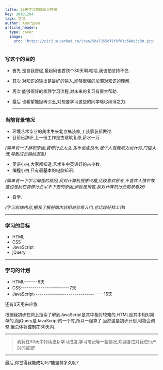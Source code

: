 ```yaml
---
title: 30天学习前端三大神器
key: 20191204
tags: 学习
author: AmorSpem
article_header:
  type: cover
  image:
    src: 'https://pic3.superbed.cn/item/5de7855df1f6f81c508c3c20.jpg'
---
```


### 写这个的目的

- 首先 是自我督促,最起码也要顶个30天啊.哈哈,我也怕坚持不住.

- 其次 对知识的输出是最好的输入,能够很强的加深对知识的理解.

- 再次 能够很好的梳理学习流程,对未来的复习有很大帮助.

- 最后 也希望能抛砖引玉,对想要学习这些的同学略尽绵薄之力.

  

  <!--more-->

  ------
  
  

### 当前背景情况

- 环境艺术毕业的美术生来北京搞装修,工装家装都做过.
- 目前已辞职,上一份工作是古建筑复原,薪水一万.

*(简单说一下辞职原因,装修行业太乱,劣币驱逐良币,是个人就能成为设计师,门槛太低,导致成长路线混乱)*

- 英语小白,大家都知道,艺术生中英语好的占少数.
- 编程小白,只有最基本的电脑知识.

*(简单说一下学习编程的原因,我对计算机很感兴趣,比较喜欢思考,不喜欢人情世故,这也是我在装修行业呆不下去的原因,那就是销售,我对计算机行业前景看好)*

- 自学.

*(学习前端内容,据我了解前端内容相对容易入门,也比较好找工作)*

------



### 学习的目标

- HTML
- CSS
- JavaScript
- jQuery



------



### 学习的计划

- HTML-------5天
- CSS-------------------------7天
- JavaScript------------------------------------15天

还有3天用来应急.

根据我初步在网上搜索了解到JavaScript是其中相对较难的,HTML是其中相对简单的,而jQuery是JavaScript的一个库,所以一起算了.当然这是初步计划,可能会调整,但总体将控制在30天内.



------



> 我将在30天中持续更新学习进度,学习笔记等一些情况,欢迎各位对我进行严厉的监督!



------

最后,你觉得我能成功吗?能坚持多久呢?